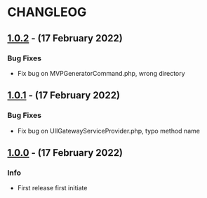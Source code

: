 # CHANGLEOG

## [1.0.2] - (17 February 2022)

### Bug Fixes
- Fix bug on MVPGeneratorCommand.php, wrong directory

## [1.0.1] - (17 February 2022)

### Bug Fixes
- Fix bug on UIIGatewayServiceProvider.php, typo method name 

## [1.0.0] - (17 February 2022)

### Info
- First release first initiate

[1.0.2]: https://gitlab-cloud.uii.ac.id/academic/backend/core.git/compare/1.0.1...1.0.2
[1.0.1]: https://gitlab-cloud.uii.ac.id/academic/backend/core.git/compare/1.0.0...1.0.1
[1.0.0]: https://gitlab-cloud.uii.ac.id/academic/backend/core.git/tags/1.0.0

